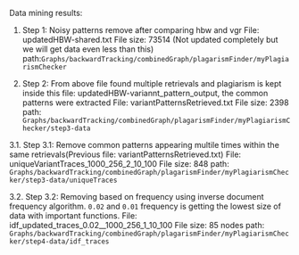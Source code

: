 Data mining results:

1. Step 1: Noisy patterns remove after comparing hbw and vgr
    File: updatedHBW-shared.txt
    File size: 73514 (Not updated completely but we will get data even less than this)
    path:`Graphs/backwardTracking/combinedGraph/plagarismFinder/myPlagiarismChecker`

2. Step 2: From above file found multiple retrievals and plagiarism is kept inside this file: updatedHBW-variannt_pattern_output, the common patterns were extracted
    File: variantPatternsRetrieved.txt
    File size: 2398
    path: `Graphs/backwardTracking/combinedGraph/plagarismFinder/myPlagiarismChecker/step3-data`
    
3.1. Step 3.1: Remove common patterns appearing multile times within the same retrievals(Previous file: variantPatternsRetrieved.txt)
    File: uniqueVariantTraces_1000_256_2_10_100
    File size: 848
    path: `Graphs/backwardTracking/combinedGraph/plagarismFinder/myPlagiarismChecker/step3-data/uniqueTraces`

3.2. Step 3.2: Removing based on frequency using inverse document frequency algorithm. `0.02` and `0.01` frequency is getting the lowest size of data with important functions.
    File: idf_updated_traces_0.02__1000_256_1_10_100 
    File size: 85 nodes
    path: `Graphs/backwardTracking/combinedGraph/plagarismFinder/myPlagiarismChecker/step4-data/idf_traces`



